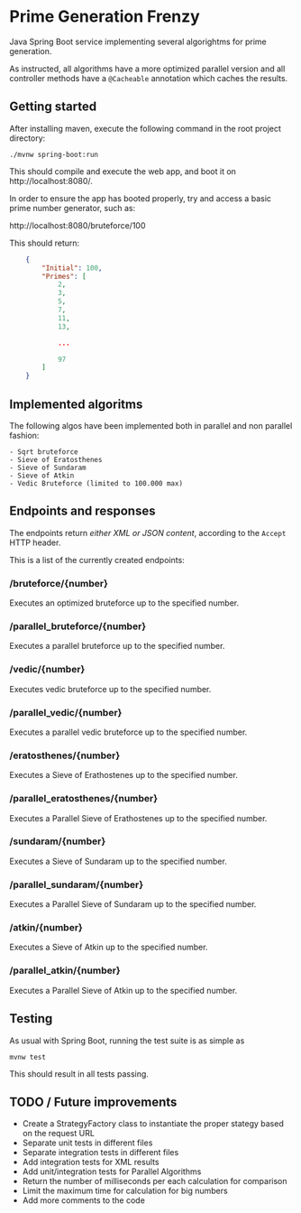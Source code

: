 # Prime Generation Frenzy

Java Spring Boot service implementing several algorightms for prime generation. 

As instructed, all algorithms have a more optimized parallel version and all
controller methods have a `@Cacheable` annotation which caches the results.

## Getting started

After installing maven, execute the following command in the root project directory:

`./mvnw spring-boot:run`

This should compile and execute the web app, and boot it on http://localhost:8080/.

In order to ensure the app has booted properly, try and access a basic prime number
generator, such as:

http://localhost:8080/bruteforce/100

This should return:

```json
    {
        "Initial": 100,
        "Primes": [
            2,
            3,
            5,
            7,
            11,
            13,

            ...

            97
        ]
    }
```

## Implemented algoritms

The following algos have been implemented both in parallel and non parallel fashion:

    - Sqrt bruteforce
    - Sieve of Eratosthenes
    - Sieve of Sundaram
    - Sieve of Atkin
    - Vedic Bruteforce (limited to 100.000 max)

## Endpoints and responses

The endpoints return _either XML or JSON content_, according to the `Accept` HTTP header.

This is a list of the currently created endpoints:
### /bruteforce/{number}
Executes an optimized bruteforce up to the specified number.
### /parallel_bruteforce/{number}
Executes a parallel bruteforce up to the specified number.
### /vedic/{number}
Executes vedic bruteforce up to the specified number.
### /parallel_vedic/{number}
Executes a parallel vedic bruteforce up to the specified number.
### /eratosthenes/{number}
Executes a Sieve of Erathostenes up to the specified number.
### /parallel_eratosthenes/{number}
Executes a Parallel Sieve of Erathostenes up to the specified number.
### /sundaram/{number}
Executes a Sieve of Sundaram up to the specified number.
### /parallel_sundaram/{number}
Executes a Parallel Sieve of Sundaram up to the specified number.
### /atkin/{number}
Executes a Sieve of Atkin up to the specified number.
### /parallel_atkin/{number}
Executes a Parallel Sieve of Atkin up to the specified number.
## Testing

As usual with Spring Boot, running the test suite is as simple as

`mvnw test`

This should result in all tests passing.

## TODO / Future improvements

- Create a StrategyFactory class to instantiate the proper stategy based on the request URL
- Separate unit tests in different files
- Separate integration tests in different files
- Add integration tests for XML results
- Add unit/integration tests for Parallel Algorithms
- Return the number of milliseconds per each calculation for comparison
- Limit the maximum time for calculation for big numbers
- Add more comments to the code